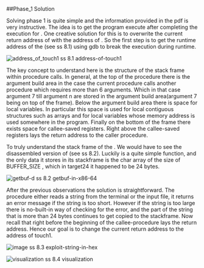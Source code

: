 
##Phase_1 Solution


Solving phase 1 is quite simple and the information provided in the pdf is very instructive. The idea is to get the program execute <touch1> after completing the 
execution for <getbuf>. One creative solution for this is to overwrite the current return address of <getbuf> with the address of <touch1>. So the first step is to 
get the runtime address of the <touch1> (see ss 8.1) using gdb to break the execution during runtime.  


![address_of_touch1](https://github.com/muratsankaya/AttackLab/assets/104160992/843eac97-e0ca-4df5-89c5-d8ae62f8ad33)
ss 8.1 address-of-touch1


The key concept to understand here is the structure of the stack frame within procedure calls. In general, at the top of the procedure there is the argument build area 
in the case the current procedure calls another procedure which requires more than 6 arguments. Which in that case argument 7 till argument n are stored in the argument 
build area(argument 7 being on top of the frame). Below the argument build area there is space for local variables. In particular this space is used for local contiguous 
structures such as arrays and for local variables whose memory address is used somewhere in the program. Finally on the bottom of the frame there exists space for 
callee-saved registers. Right above the callee-saved registers lays the return address to the caller procedure. 

To truly understand the stack frame of the <getbuf> . We would have to see the disassembled version of <getbuf> (see ss 8.2). Luckily <getbuf> is a quite simple function, 
and the only data it stores in its stackframe is the char array of the size of BUFFER_SIZE , which in target24 it happened to be 24 bytes. 

![getbuf-d](https://github.com/muratsankaya/AttackLab/assets/104160992/90d3d181-3af6-45e9-ba4c-f66aa8968b7f)
ss 8.2 getbuf-in-x86-64

After the previous observations the solution is straightforward. The procedure <Gets> either reads a string  from the terminal or the input file, it returns an error message 
if the string is too short. However if the string is too large there is no-built-in way of checking for the error, and the part of the string that is more than 24 bytes 
continues to get copied to the stackframe. Now recall that right before the beginning of the callee-procedure lays the return address. Hence our goal is to change the current 
return address to the address of touch1. 

![image](https://github.com/muratsankaya/AttackLab/assets/104160992/3a094abf-93b8-466f-9ed2-7d668baabb12)
ss 8.3 exploit-string-in-hex

![visualization](https://github.com/muratsankaya/AttackLab/assets/104160992/4789d8a3-01e7-4983-b7b7-84fac3487836)
ss 8.4 visualization

